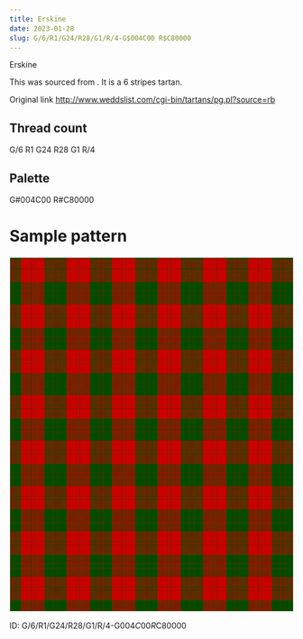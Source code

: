 ```yaml
---
title: Erskine
date: 2023-01-28
slug: G/6/R1/G24/R28/G1/R/4-G$004C00 R$C80000
---
```

Erskine

This was sourced from <no value>.  It is a 6 stripes tartan.

Original link http://www.weddslist.com/cgi-bin/tartans/pg.pl?source=rb

## Thread count
G/6 R1 G24 R28 G1 R/4

## Palette
G#004C00 R#C80000

# Sample pattern

![Tartan detail](tartan.png "G/6 R1 G24 R28 G1 R/4 tartan")

ID: G/6/R1/G24/R28/G1/R/4-G$004C00 R$C80000